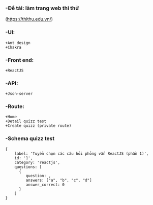 ### -Đề tài: làm trang web thi thử 
(https://thithu.edu.vn/)

### -UI:
	+Ant design
	+Chakra
### -Front end: 
	+ReactJS
### -API:
	+Json-server

### -Route:
	+Home
	+Detail quizz test
	+Create quizz (private route)

### -Schema quizz test
	{
        label: 'Tuyển chọn các câu hỏi phỏng vấn ReactJS (phần 1)',
        id: '1',
        category: 'reactjs', 
        questions: [
		  {
             question: ,
			 answers: ["a", "b", "c", "d"]
			 answer_correct: 0
          }
        ]
    }